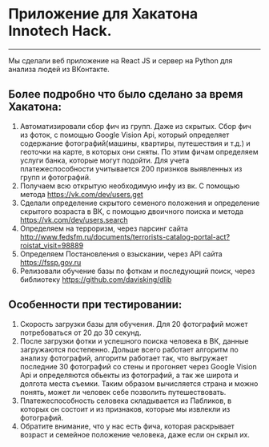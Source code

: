 # Приложение для Хакатона Innotech Hack.
------
Мы сделали веб приложение на React JS и сервер на Python для анализа людей из ВКонтакте.

## Более подробно что было сделано за время Хакатона:
1) Автоматизировали сбор фич из групп. Даже из скрытых. Cбор фич из фоток, с помощью Google Vision Api, который определяет содержание фотографий(машины, квартиры, путешествия и т.д.) и геоточки на карте, в которых они сняты. По этим фичам определяем услуги банка, которые могут подойти. Для учета платежеспособности учитывается 200 признков выявленных из групп и фотографий.
2) Получаем всю открытую необходимую инфу из вк. С помощью метода https://vk.com/dev/users.get
3) Сделали определение скрытого семеного положения и определение скрытого возраста в ВК, с помощью двоичного поиска и метода https://vk.com/dev/users.search
4) Определяем на терроризм, через парсинг сайта  http://www.fedsfm.ru/documents/terrorists-catalog-portal-act?roistat_visit=98889
5) Определяем Постановления о взыскании, через API сайта https://fssp.gov.ru
6) Релизовали обучение базы по фоткам и последующий поиск, через библиотеку https://github.com/davisking/dlib

## Особенности при тестировании:
1) Скорость загрузки базы для обучения. Для 20 фотографий может потребоваться от 20 до 30 секунд.
2) После загрузки фотки и успешного поиска человека в ВК, данные загружаются постепенно. Дольше всего работает алгоритм по анализу фотографий, алгоритм работает так, что выгружает последние 30 фотографий со стены и прогоняет через Google Vision Api и определяются обьекты из фотографий, а так же широта и долгота места съемки. Таким образом вычисляется страна и можно понять, может ли человек себе позволить путешествовать.
3) Платежеспособность селовека складывается из Пабликов, в которых он состоит и из признаков, которые мы извлекли из фотографий.
4) Обратите внимание, что у нас есть фича, которая раскрывает возраст и семейное положение человека, даже если он скрыл их.
